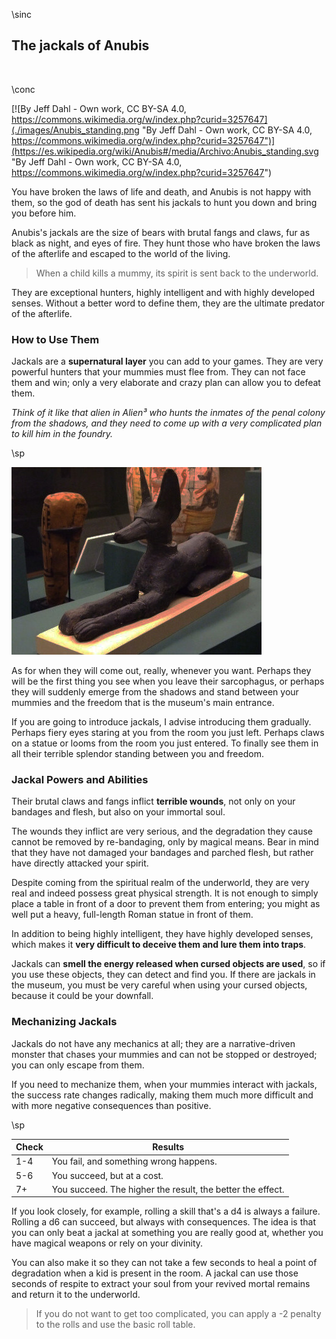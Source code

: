 \sinc

## The jackals of Anubis

&nbsp;

\conc

[![By Jeff Dahl - Own work, CC BY-SA 4.0, https://commons.wikimedia.org/w/index.php?curid=3257647](./images/Anubis_standing.png "By Jeff Dahl - Own work, CC BY-SA 4.0, https://commons.wikimedia.org/w/index.php?curid=3257647")](https://es.wikipedia.org/wiki/Anubis#/media/Archivo:Anubis_standing.svg "By Jeff Dahl - Own work, CC BY-SA 4.0, https://commons.wikimedia.org/w/index.php?curid=3257647")

You have broken the laws of life and death, and Anubis is not happy with them, so the god of death has sent his jackals to hunt you down and bring you before him.

Anubis's jackals are the size of bears with brutal fangs and claws, fur as black as night, and eyes of fire. They hunt those who have broken the laws of the afterlife and escaped to the world of the living.

> When a child kills a mummy, its spirit is sent back to the underworld.

They are exceptional hunters, highly intelligent and with highly developed senses. Without a better word to define them, they are the ultimate predator of the afterlife.

### How to Use Them

Jackals are a **supernatural layer** you can add to your games. They are very powerful hunters that your mummies must flee from. They can not face them and win; only a very elaborate and crazy plan can allow you to defeat them.

_Think of it like that alien in Alien³ who hunts the inmates of the penal colony from the shadows, and they need to come up with a very complicated plan to kill him in the foundry._

\sp


[![The Jackal god of the dead Anubis wood and paint Late Period Egypt by Mary Harrsch](./images/321707300_428981ad22_c.jpg "The Jackal god of the dead Anubis wood and paint Late Period Egypt by Mary Harrsch")](https://www.flickr.com/photos/mharrsch/321707300 "The Jackal god of the dead Anubis wood and paint Late Period Egypt by Mary Harrsch")

As for when they will come out, really, whenever you want. Perhaps they will be the first thing you see when you leave their sarcophagus, or perhaps they will suddenly emerge from the shadows and stand between your mummies and the freedom that is the museum's main entrance.

If you are going to introduce jackals, I advise introducing them gradually. Perhaps fiery eyes staring at you from the room you just left. Perhaps claws on a statue or looms from the room you just entered. To finally see them in all their terrible splendor standing between you and freedom.

### Jackal Powers and Abilities

Their brutal claws and fangs inflict **terrible wounds**, not only on your bandages and flesh, but also on your immortal soul.

The wounds they inflict are very serious, and the degradation they cause cannot be removed by re-bandaging, only by magical means. Bear in mind that they have not damaged your bandages and parched flesh, but rather have directly attacked your spirit.

Despite coming from the spiritual realm of the underworld, they are very real and indeed possess great physical strength. It is not enough to simply place a table in front of a door to prevent them from entering; you might as well put a heavy, full-length Roman statue in front of them.

In addition to being highly intelligent, they have highly developed senses, which makes it **very difficult to deceive them and lure them into traps**.

Jackals can **smell the energy released when cursed objects are used**, so if you use these objects, they can detect and find you. If there are jackals in the museum, you must be very careful when using your cursed objects, because it could be your downfall.

### Mechanizing Jackals

Jackals do not have any mechanics at all; they are a narrative-driven monster that chases your mummies and can not be stopped or destroyed; you can only escape from them.

If you need to mechanize them, when your mummies interact with jackals, the success rate changes radically, making them much more difficult and with more negative consequences than positive.

\sp

|Check|Results|
|---|---|
|1-4|You fail, and something wrong happens.|
|5-6|You succeed, but at a cost.|
|7+|You succeed. The higher the result, the better the effect.|

If you look closely, for example, rolling a skill that's a d4 is always a failure. Rolling a d6 can succeed, but always with consequences. The idea is that you can only beat a jackal at something you are really good at, whether you have magical weapons or rely on your divinity.

You can also make it so they can not take a few seconds to heal a point of degradation when a kid is present in the room. A jackal can use those seconds of respite to extract your soul from your revived mortal remains and return it to the underworld.

> If you do not want to get too complicated, you can apply a -2 penalty to the rolls and use the basic roll table.